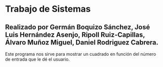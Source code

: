 # Trabajo de Sistemas
## Realizado por Germán Boquizo Sánchez, José Luis Hernández Asenjo, Ripoll Ruiz-Capillas, Álvaro Muñoz Miguel, Daniel Rodriguez Cabrera.
Este programa nos sirve para mostrar un cuadrado en función del número de entrada que le dé el usuario.
